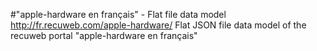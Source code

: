 #"apple-hardware en français" - Flat file data model
http://fr.recuweb.com/apple-hardware/
Flat JSON file data model of the recuweb portal "apple-hardware en français"
